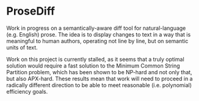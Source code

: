 ProseDiff
=========

Work in progress on a semantically-aware diff tool for natural-language (e.g. English) prose. The idea is to display changes to text in a way that is meaningful to human authors, operating not line by line, but on semantic units of text.

Work on this project is currently stalled, as it seems that a truly optimal solution would require a fast solution to the Minimum Common String Partition problem, which has been shown to be NP-hard and not only that, but also APX-hard. These results mean that work will need to proceed in a radically different direction to be able to meet reasonable (i.e. polynomial) efficiency goals.
